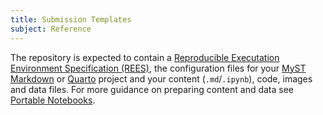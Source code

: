 ```yaml
---
title: Submission Templates
subject: Reference
---
```


The repository is expected to contain a [Reproducible Executation Environment Specification (REES)](https://repo2docker.readthedocs.io/en/latest/specification.html), the configuration files for your [MyST Markdown](https://mystmd.org/) or [Quarto](https://quarto.org) project and your content (`.md`/`.ipynb`), code, images and data files. For more guidance on preparing content and data see [Portable Notebooks](portability).
